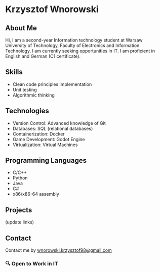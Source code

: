 # Krzysztof Wnorowski
## About Me
Hi, I am a second-year Information technology student at Warsaw University of Technology, Faculty of Electronics and Information Technology. I am currently seeking opportunities in IT.
I am proficient in English and German (C1 certificate).

## Skills
- Clean code principles implementation
- Unit testing
- Algorithmic thinking

## Technologies
- Version Control: Advanced knowledge of Git
- Databases: SQL (relational databases)
- Containerization: Docker
- Game Development: Godot Engine
- Virtualization: Virtual Machines
  
## Programming Languages
- C/C++
- Python
- Java
- C#
- x86/x86-64 assembly

## Projects
(update links)

## Contact
Contact me by wnorowski.krzysztof98@gmail.com

### 🔍 Open to Work in IT

